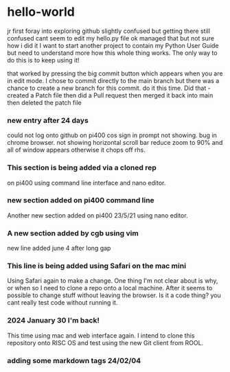 # hello-world
jr first foray into exploring github
slightly confused but getting there
still confused cant seem to edit my
hello.py file
ok managed that but not sure how i did it
I want to start another project to contain
my Python User Guide but need to understand 
more how this whole thing works.
The only way to do this is to keep using it!

that worked by pressing the big commit button 
which appears when you are in edit mode.
I chose to commit directly to the main branch
but there was a chance to create a new branch 
for this commit. do it this time.
Did that - created a Patch file then 
did a Pull request then merged it back into main
then deleted the patch file

### new entry after 24 days
could not log onto github on pi400 cos 
sign in prompt not showing. bug in chrome 
browser. not showing horizontal scroll bar
reduce zoom to 90% and all of window appears
otherwise it chops off rhs.



### This section is being added via a cloned rep
on pi400 using command line interface and 
nano editor.

### new section added on pi400 command line 

Another new section added on pi400 23/5/21
using nano editor. 

### A new section added by cgb using vim

new line added june 4 after long gap

### This line is being added using Safari on the mac mini
Using Safari again to make a change. One thing I'm
not clear about is why, or when so I need to clone a repo
onto a local machine. After it seems to possible to change
stuff without leaving the browser.
Is it a code thing? you cant really test code without 
running it.

### 2024 January 30 I'm back!
This time using mac and web interface again.
I intend to clone this repository onto RISC OS and test
using the new Git client from ROOL.

### adding some markdown tags 24/02/04







